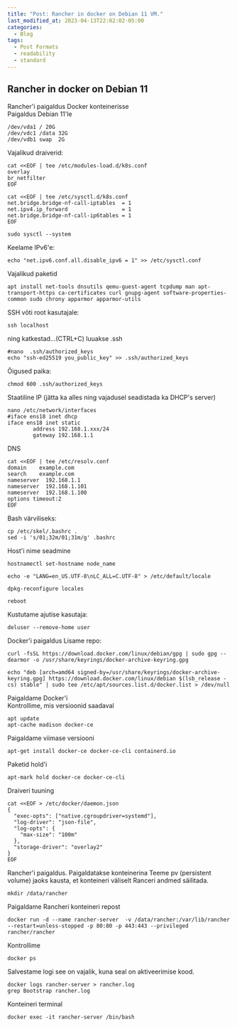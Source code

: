 ```yaml
---
title: "Post: Rancher in docker on Debian 11 VM."
last_modified_at: 2023-04-13T22:02:02-05:00
categories:
  - Blog
tags:
  - Post Formats
  - readability
  - standard
---
```


## Rancher in docker on Debian 11

Rancher'i paigaldus Docker konteinerisse\
Paigaldus Debian 11'le

```
/dev/vda1 /	20G
/dev/vdc1 /data	32G
/dev/vdb1 swap	2G
```
Vajalikud draiverid:
```
cat <<EOF | tee /etc/modules-load.d/k8s.conf
overlay
br_netfilter
EOF
```
```
cat <<EOF | tee /etc/sysctl.d/k8s.conf
net.bridge.bridge-nf-call-iptables  = 1
net.ipv4.ip_forward                 = 1
net.bridge.bridge-nf-call-ip6tables = 1
EOF
```
```
sudo sysctl --system
```
Keelame IPv6'e:
```
echo "net.ipv6.conf.all.disable_ipv6 = 1" >> /etc/sysctl.conf
```
Vajalikud paketid
```
apt install net-tools dnsutils qemu-guest-agent tcpdump man apt-transport-https ca-certificates curl gnupg-agent software-properties-common sudo chrony apparmor apparmor-utils
```
SSH võti root kasutajale:
```
ssh localhost
```
ning katkestad...(CTRL+C) luuakse .ssh
```
#nano  .ssh/authorized_keys
echo "ssh-ed25519 you_public_key" >> .ssh/authorized_keys
```
Õigused paika:
```
chmod 600 .ssh/authorized_keys
```
Staatiline IP (jätta ka alles ning vajadusel seadistada ka DHCP's server)
```
nano /etc/network/interfaces
#iface ens18 inet dhcp
iface ens18 inet static
        address 192.168.1.xxx/24
        gateway 192.168.1.1
```
DNS
```
cat <<EOF | tee /etc/resolv.conf
domain    example.com
search    example.com
nameserver  192.168.1.1
nameserver  192.168.1.101
nameserver  192.168.1.100
options timeout:2
EOF
```

Bash värviliseks:
```
cp /etc/skel/.bashrc .
sed -i 's/01;32m/01;31m/g' .bashrc
```

Host'i nime seadmine
```
hostnamectl set-hostname node_name
```
```
echo -e "LANG=en_US.UTF-8\nLC_ALL=C.UTF-8" > /etc/default/locale
````
```
dpkg-reconfigure locales
```
```
reboot
```
Kustutame ajutise kasutaja:
```
deluser --remove-home user
```
Docker'i paigaldus
Lisame repo:
```
curl -fsSL https://download.docker.com/linux/debian/gpg | sudo gpg --dearmor -o /usr/share/keyrings/docker-archive-keyring.gpg
```
```
echo "deb [arch=amd64 signed-by=/usr/share/keyrings/docker-archive-keyring.gpg] https://download.docker.com/linux/debian $(lsb_release -cs) stable" | sudo tee /etc/apt/sources.list.d/docker.list > /dev/null
```
Paigaldame Docker'i \
Kontrollime, mis versioonid saadaval
```
apt update
apt-cache madison docker-ce
```
Paigaldame viimase versiooni
```
apt-get install docker-ce docker-ce-cli containerd.io
```
Paketid hold'i
```
apt-mark hold docker-ce docker-ce-cli
```
Draiveri tuuning
```
cat <<EOF > /etc/docker/daemon.json
{
  "exec-opts": ["native.cgroupdriver=systemd"],
  "log-driver": "json-file",
  "log-opts": {
    "max-size": "100m"
  },
  "storage-driver": "overlay2"
}
EOF
```
Rancher'i paigaldus. Paigaldatakse konteinerina
Teeme pv (persistent volume) jaoks kausta, et konteineri väliselt Ranceri andmed säilitada.
```
mkdir /data/rancher
```
Paigaldame Rancheri konteineri repost
```
docker run -d --name rancher-server  -v /data/rancher:/var/lib/rancher --restart=unless-stopped -p 80:80 -p 443:443 --privileged rancher/rancher
```
Kontrollime
```
docker ps
```
Salvestame logi see on vajalik, kuna seal on aktiveerimise kood.
```
docker logs rancher-server > rancher.log
grep Bootstrap rancher.log 
```
Konteineri terminal
```
docker exec -it rancher-server /bin/bash
```